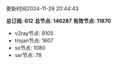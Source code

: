 更新时间2024-11-28 20:44:43

**总订阅: 612**
**总节点: 146287**
**有效节点: 11870**
- v2ray节点: 9105
- trojan节点: 1607
- ss节点: 1080
- ssr节点: 78
